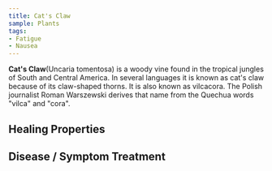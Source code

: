 ```yaml
---
title: Cat's Claw
sample: Plants
tags:
- Fatigue
- Nausea
---
```

**Cat's Claw**(Uncaria tomentosa) is a woody vine found in the tropical jungles of South and Central America. In several languages it is known as cat's claw because of its claw-shaped thorns. It is also known as vilcacora. The Polish journalist Roman Warszewski derives that name from the Quechua words "vilca" and "cora".

## Healing Properties

## Disease / Symptom Treatment

[^1]: **Title:** <br>**Author(s):**  <br>**Institution(s):** <br>**Publication:** <i> </i><br>**Date:** <br>**Abstract:** <i> </i><br>**Link:** []()<br>**Citations:**   